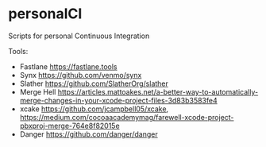# personalCI
Scripts for personal Continuous Integration

Tools:
- Fastlane https://fastlane.tools
- Synx https://github.com/venmo/synx
- Slather https://github.com/SlatherOrg/slather
- Merge Hell https://articles.mattoakes.net/a-better-way-to-automatically-merge-changes-in-your-xcode-project-files-3d83b3583fe4 
- xcake https://github.com/jcampbell05/xcake, https://medium.com/cocoaacademymag/farewell-xcode-project-pbxproj-merge-764e8f82015e
- Danger https://github.com/danger/danger
